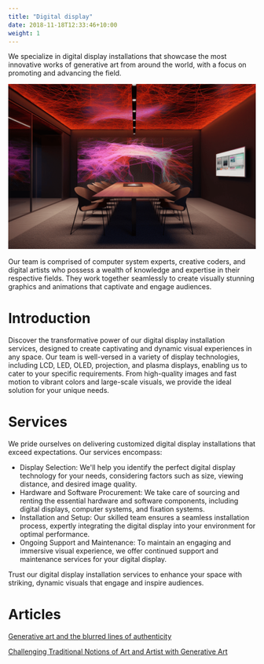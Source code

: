 ```yaml
---
title: "Digital display"
date: 2018-11-18T12:33:46+10:00
weight: 1
---
```


We specialize in digital display installations that showcase the most innovative works of generative art from around the world, with a focus on promoting and advancing the field.

![Digital display](/images/illustrations/digital-display.png)

Our team is comprised of computer system experts, creative coders, and digital artists who possess a wealth of knowledge and expertise in their respective fields. They work together seamlessly to create visually stunning graphics and animations that captivate and engage audiences.

# Introduction

Discover the transformative power of our digital display installation services, designed to create captivating and dynamic visual experiences in any space. Our team is well-versed in a variety of display technologies, including LCD, LED, OLED, projection, and plasma displays, enabling us to cater to your specific requirements. From high-quality images and fast motion to vibrant colors and large-scale visuals, we provide the ideal solution for your unique needs.

# Services

We pride ourselves on delivering customized digital display installations that exceed expectations. Our services encompass:

- Display Selection: We'll help you identify the perfect digital display technology for your needs, considering factors such as size, viewing distance, and desired image quality.
- Hardware and Software Procurement: We take care of sourcing and renting the essential hardware and software components, including digital displays, computer systems, and fixation systems.
- Installation and Setup: Our skilled team ensures a seamless installation process, expertly integrating the digital display into your environment for optimal performance.
- Ongoing Support and Maintenance: To maintain an engaging and immersive visual experience, we offer continued support and maintenance services for your digital display.

Trust our digital display installation services to enhance your space with striking, dynamic visuals that engage and inspire audiences.


# Articles

[Generative art and the blurred lines of authenticity](https://medium.com/generatedart/generative-art-and-the-blurred-lines-of-authenticity-80d5417d8c03)

[Challenging Traditional Notions of Art and Artist with Generative Art](https://medium.com/generatedart/challenging-traditional-notions-of-art-and-artist-with-generative-art-193811e3d406)
